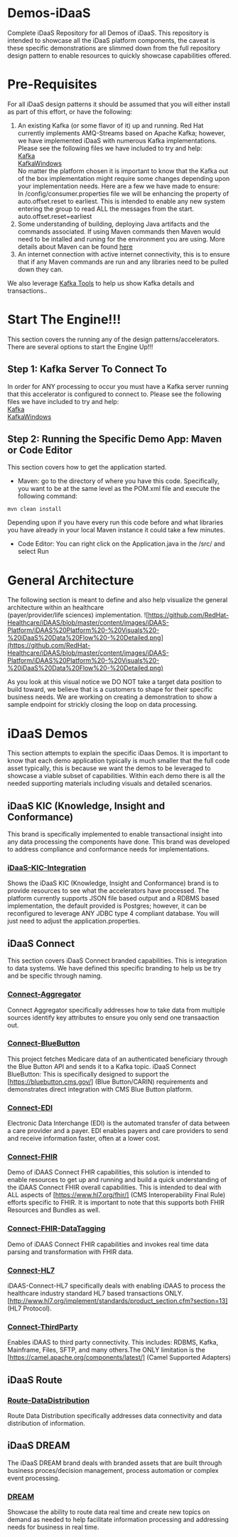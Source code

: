 # Demos-iDaaS
Complete iDaaS Repository for all Demos of iDaaS. This repository is intended to showcase all the iDaaS platform
components, the caveat is these specific demonstrations are slimmed down from the full repository design pattern to
enable resources to quickly showcase capabilities offered.

# Pre-Requisites
For all iDaaS design patterns it should be assumed that you will either install as part of this effort, or have the following:

1. An existing Kafka (or some flavor of it) up and running. Red Hat currently implements AMQ-Streams based on Apache Kafka; however, we
have implemented iDaaS with numerous Kafka implementations. Please see the following files we have included to try and help: <br/>
[Kafka](https://github.com/RedHat-Healthcare/iDaaS-Demos/blob/master/Kafka.md)<br/>
[KafkaWindows](https://github.com/RedHat-Healthcare/iDaaS-Demos/blob/master/KafkaWindows.md)<br/>
No matter the platform chosen it is important to know that the Kafka out of the box implementation might require some changes depending
upon your implementation needs. Here are a few we have made to ensure: <br/>
In <kafka>/config/consumer.properties file we will be enhancing the property of auto.offset.reset to earliest. This is intended to enable any new 
system entering the group to read ALL the messages from the start. <br/>
auto.offset.reset=earliest <br/>
2. Some understanding of building, deploying Java artifacts and the commands associated. If using Maven commands then Maven would need to be intalled and runing for the environment you are using. More details about Maven can be found [here](https://maven.apache.org/install.html)<br/>
3. An internet connection with active internet connectivity, this is to ensure that if any Maven commands are
run and any libraries need to be pulled down they can.<br/>
 
We also leverage [Kafka Tools](https://kafkatool.com/) to help us show Kafka details and transactions..

# Start The Engine!!!
This section covers the running any of the design patterns/accelerators. There are several options to start the Engine Up!!!

## Step 1: Kafka Server To Connect To
In order for ANY processing to occur you must have a Kafka server running that this accelerator is configured to connect to.
Please see the following files we have included to try and help: <br/>
[Kafka](https://github.com/RedHat-Healthcare/iDaaS-Demos/blob/master/Kafka.md)<br/>
[KafkaWindows](https://github.com/RedHat-Healthcare/iDaaS-Demos/blob/master/KafkaWindows.md)<br/>

## Step 2: Running the Specific Demo App: Maven or Code Editor
This section covers how to get the application started.
+ Maven: go to the directory of where you have this code. Specifically, you want to be at the same level as the POM.xml file and execute the
following command: <br/>
```
mvn clean install
 ```
Depending upon if you have every run this code before and what libraries you have already in your local Maven instance it could take a few minutes.
+ Code Editor: You can right click on the Application.java in the /src/<application namespace> and select Run
# General Architecture
The following section is meant to define and also help visualize the general architecture within an healthcare  
(payer/provider/life sciences) implementation.
![https://github.com/RedHat-Healthcare/iDAAS/blob/master/content/images/iDAAS-Platform/iDAAS%20Platform%20-%20Visuals%20-%20iDaaS%20Data%20Flow%20-%20Detailed.png](https://github.com/RedHat-Healthcare/iDAAS/blob/master/content/images/iDAAS-Platform/iDAAS%20Platform%20-%20Visuals%20-%20iDaaS%20Data%20Flow%20-%20Detailed.png)

As you look at this visual notice we DO NOT take a target data position to build toward, we believe that is a customers to shape for their specific business needs. We are working on creating a demonstration to show a sample endpoint for strickly closing the loop on data processing. <br/>  

# iDaaS Demos
This section attempts to explain the specific iDaas Demos. It is important to know that each demo application typically is much smaller that the full code asset typically, this is because we want the demos to be leveraged to showcase a viable subset of capabilities. Within each demo there is all the needed supporting materials including visuals and detailed scenarios.

## iDaaS KIC (Knowledge, Insight and Conformance)
This brand is specifically implemented to enable transactional insight into any data processing the components have done. This brand was developed to address compliance and conformance needs for implementations. 

### [iDaaS-KIC-Integration](https://github.com/RedHat-Healthcare/iDaaS-Demos/tree/master/Route-DataDistribution)
Shows the iDaaS KIC (Knowledge, Insight and Conformance) brand is to provide resources to see what the accelerators have processed. The platform currently supports JSON file based output and a RDBMS based implementation, the default provided is Postgres; however, it can be reconfigured to leverage ANY JDBC type 4 compliant database. You will just need to adjust the application.properties.

## iDaaS Connect
This section covers iDaaS Connect branded capabilities. This is integration to data systems. We have defined this specific branding to help us be try and be specific through naming.<br/>

### [Connect-Aggregator](https://github.com/RedHat-Healthcare/iDaaS-Demos/tree/master/Connect-Aggregator)
Connect Aggregator specifically addresses how to take data from multiple sources identify key attributes to ensure
you only send one transaaction out.

### [Connect-BlueButton](https://github.com/RedHat-Healthcare/iDaaS-Demos/tree/master/Connect-BlueButton)
This project fetches Medicare data of an authenticated beneficiary through the Blue Button API and sends it to a Kafka topic. iDaaS Connect BlueButton: This is specifically designed to support the [https://bluebutton.cms.gov/] (Blue Button/CARIN) requirements and demonstrates direct integration with
CMS Blue Button platform. <br/>

### [Connect-EDI](https://github.com/RedHat-Healthcare/iDaaS-Demos/tree/master/Connect-EDI)
Electronic Data Interchange (EDI) is the automated transfer of data between a care provider and a payer.  EDI enables payers and care providers to send and receive information faster, often at a lower cost.

### [Connect-FHIR](https://github.com/RedHat-Healthcare/iDaaS-Demos/tree/master/Connect-FHIR)
Demo of iDAAS Connect FHIR capabilities, this solution is intended to enable resources to get up and running and build
a quick understanding of the iDAAS Connect FHIR overall capabilities. This is intended to deal with ALL aspects of [https://www.hl7.org/fhir/] (CMS Interoperability Final Rule) efforts specific to FHIR. It is important to note that this supports both FHIR Resources and Bundles as well.<br/>

### [Connect-FHIR-DataTagging](https://github.com/RedHat-Healthcare/iDaaS-Demos/tree/master/Connect-FHIR-DataTagging)
Demo of iDAAS Connect FHIR capabilities and invokes real time data parsing and transformation with FHIR data.

### [Connect-HL7](https://github.com/RedHat-Healthcare/iDaaS-Demos/tree/master/Connect-HL7)
iDAAS-Connect-HL7 specifically deals with enabling iDAAS to process the healthcare industry standard HL7 based transactions ONLY.  [http://www.hl7.org/implement/standards/product_section.cfm?section=13] (HL7 Protocol).<br/>

### [Connect-ThirdParty](https://github.com/RedHat-Healthcare/iDaaS-Demos/tree/master/Connect-ThirdParty)
Enables iDAAS to third party connectivity.  This includes: RDBMS, Kafka, Mainframe, Files, SFTP, and many others.The ONLY limitation is the [https://camel.apache.org/components/latest/] (Camel Supported Adapters)<br/>

## iDaaS Route

### [Route-DataDistribution](https://github.com/RedHat-Healthcare/iDaaS-Demos/tree/master/Route-DataDistribution)
Route Data Distribution specifically addresses data connectivity and data distribution of information.

## iDaaS DREAM
The iDaaS DREAM brand deals with branded assets that are built through business proces/decision management, process automation or complex event processing.

### [DREAM](https://github.com/RedHat-Healthcare/iDaaS-Demos/tree/master/DREAM)
Showcase the ability to route data real time and create new topics on demand as needed to help facilitate information processing and addressing needs for business in real time.
